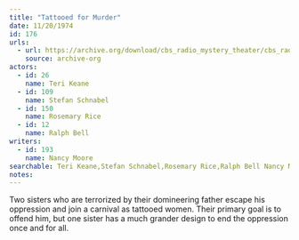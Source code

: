 ```yaml
---
title: "Tattooed for Murder"
date: 11/20/1974
id: 176
urls: 
  - url: https://archive.org/download/cbs_radio_mystery_theater/cbs_radio_mystery_theater-0151-0200.zip/cbs_radio_mystery_theater-0151-0200%2Fcbsrmt_0176_tattooed_for_murder.mp3
    source: archive-org
actors:  
  - id: 26
    name: Teri Keane  
  - id: 109
    name: Stefan Schnabel  
  - id: 150
    name: Rosemary Rice  
  - id: 12
    name: Ralph Bell
writers:  
  - id: 193
    name: Nancy Moore
searchable: Teri Keane,Stefan Schnabel,Rosemary Rice,Ralph Bell Nancy Moore
notes:  
---
```

Two sisters who are terrorized by their domineering father escape his oppression and join a carnival as tattooed women. Their primary goal is to offend him, but one sister has a much grander design to end the oppression once and for all.